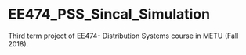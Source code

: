 # EE474_PSS_Sincal_Simulation
Third term project of EE474- Distribution Systems course in METU (Fall 2018). 
